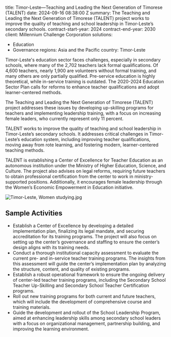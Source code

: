 
title: Timor-Leste—Teaching and Leading the Next Generation of Timorese (TALENT)
date: 2024-09-16 08:38:00 Z
summary: The Teaching and Leading the Next Generation of Timorese (TALENT) project
  works to improve the quality of teaching and school leadership in Timor-Leste’s
  secondary schools.
contract-start-year: 2024
contract-end-year: 2030
client: Millennium Challenge Corporation
solutions:
- Education
- Governance
regions: Asia and the Pacific
country: Timor-Leste


Timor-Leste's education sector faces challenges, especially in secondary schools, where many of the 2,702 teachers lack formal qualifications. Of 4,600 teachers, nearly 1,900 are volunteers without formal training, and many others are only partially qualified. Pre-service education is highly theoretical, while in-service training is outdated. The 2020-2024 Education Sector Plan calls for reforms to enhance teacher qualifications and adopt learner-centered methods.

The Teaching and Leading the Next Generation of Timorese (TALENT) project addresses these issues by developing up-skilling programs for teachers and implementing leadership training, with a focus on increasing female leaders, who currently represent only 11 percent.

TALENT works to improve the quality of teaching and school leadership in Timor-Leste’s secondary schools. It addresses critical challenges in Timor-Leste’s education system, including improving teacher qualifications, moving away from rote learning, and fostering modern, learner-centered teaching methods.

TALENT is establishing a Center of Excellence for Teacher Education as an autonomous institution under the Ministry of Higher Education, Science, and Culture. The project also advises on legal reforms, requiring future teachers to obtain professional certification from the center to work in ministry-supported positions. Additionally, it encourages female leadership through the Women’s Economic Empowerment in Education initiative.

![Timor-Leste, Women studying.jpg](/uploads/Timor-Leste,%20Women%20studying.jpg)

## Sample Activities

* Establish a Center of Excellence by developing a detailed implementation plan, finalizing its legal mandate, and securing accreditation for its training programs. The project will also focus on setting up the center’s governance and staffing to ensure the center’s design aligns with its training needs.
* Conduct a thorough institutional capacity assessment to evaluate the current pre- and in-service teacher training programs. The insights from this assessment will guide the center’s implementation plan by analyzing the structure, content, and quality of existing programs.
* Establish a robust operational framework to ensure the ongoing delivery of center-led teacher training programs, including the Secondary School Teacher Up-Skilling and Secondary School Teacher Certification programs.
* Roll out new training programs for both current and future teachers, which will include the development of comprehensive course and training materials.
* Guide the development and rollout of the School Leadership Program, aimed at enhancing leadership skills among secondary school leaders with a focus on organizational management, partnership building, and improving the learning environment.

